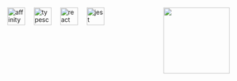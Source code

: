 ###

<img align="right" height="150" src="https://img.icons8.com/?size=100&id=40604&format=png&color=000000"  />

###

<div align="left">
  <img src="https://commons.wikimedia.org/wiki/File:Affinity_Photo_V2_icon.svg" height="40" alt="affinity design"  />
  <img width="12" />
  <img src="https://commons.wikimedia.org/wiki/File:Affinity_Publisher_V2_icon.svg" height="40" alt="typescript logo"  />
  <img width="12" />
  <img src="https://commons.wikimedia.org/wiki/File:OBS_Studio_Logo.svg" height="40" alt="react logo"  />
  <img width="12" />
  <img src="https://commons.wikimedia.org/wiki/File:Audacity_Logo.svg" height="40" alt="jest logo"  />
  <img width="12" />
  <https://commons.wikimedia.org/wiki/File:Nvidia_logo.svg"  />
</div>

###

<!--



https://shields.io (for badges)

https://github.com/devicons/devicon/tree/master/icons (icons folder)

https://profilinator.rishav.dev (make a full ReadME)
-->



